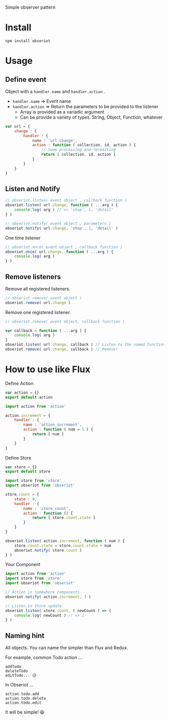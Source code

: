 Simple observer pattern

# Install

```
npm install obseriot
```

# Usage

## Define event

Object with a `handler.name` and `handler.action` .

- `handler.name` => Event name
- `handler.action` => Return the parameters to be provided to the listener
  - Array is provided as a variadic argument
  - Can be provide a variety of types. String, Object, Function, whatever

```js
var url = {
    change : {
        handler : {
            name : 'url_change',
            action : function ( collection, id, action ) {
                // Some processing and formatting
                return [ collection, id, action ]
            }
        }
    }
}
```

## Listen and Notify

```js
// obseriot.listen( event object , callback function )
obseriot.listen( url.change, function ( ...arg ) {
    console.log( arg ) // => 'shop', 1, 'detail'
} )

// obseriot.notify( event object , parameters )
obseriot.notify( url.change, 'shop', 1, 'detail' )
```

One time listener

```js
// obseriot.once( event object , callback function )
obseriot.once( url.change, function ( ...arg ) {
    console.log( arg )
} )
```

## Remove listeners

Remove all registered listeners.

```js
// obseriot.remove( event object )
obseriot.remove( url.change )
```

Remove one registered listener.

```js
// obseriot.remove( event object, callback function )

var callback = function ( ...arg ) {
    console.log( arg )
}
obseriot.listen( url.change, callback ) // Listen to the named function.
obseriot.remove( url.change, callback ) // Remove!
```

# How to use like Flux

Define Action

```js
var action = {}
export default action
```
```js
import action from 'action'

action.increment = {
    handler : {
        name : 'action_increment',
        action : function ( num = 1 ) {
            return [ num ]
        }
    }
}
```

Define Store

```js
var store = {}
export default store
```
```js
import store from 'store'
import obseriot from 'obseriot'

store.count = {
    state : 0,
    handler : {
        name : 'store_count',
        action : function () {
            return [ store.count.state ]
        }
    }
}

obseriot.listen( action.increment, function ( num ) {
    store.count.state = store.count.state + num
    obseriot.notify( store.count )
} )
```

Your Component

```js
import action from 'action'
import store from 'store'
import obseriot from 'obseriot'

// Action in somewhere components
obseriot.notify( action.increment, 1 )

// Listen to Store update
obseriot.listen( store.count, ( newCount ) => {
    console.log( newCount ) // => 1
} )
```

## Naming hint

All objects. You can name the simpler than Flux and Redux.

For example, common Todo action ...

```
addTodo
deleteTodo
editTodo... 😥
```

In Obseriot ...

```
action.todo.add
action.todo.delete
action.todo.edit
```

It will be simple! 😆
